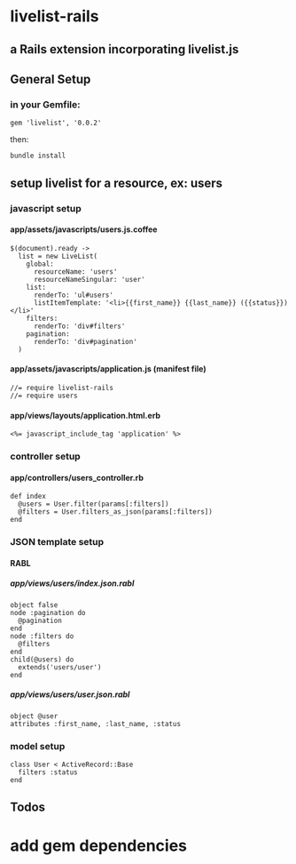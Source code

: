 # livelist-rails
## a Rails extension incorporating livelist.js

## General Setup

### in your Gemfile:

    gem 'livelist', '0.0.2'

then:

    bundle install

## setup livelist for a resource, ex: users
### javascript setup

#### app/assets/javascripts/users.js.coffee

    $(document).ready ->
      list = new LiveList(
        global:
          resourceName: 'users'
          resourceNameSingular: 'user'
        list:
          renderTo: 'ul#users'
          listItemTemplate: '<li>{{first_name}} {{last_name}} ({{status}})</li>'
        filters:
          renderTo: 'div#filters'
        pagination:
          renderTo: 'div#pagination'
      )

#### app/assets/javascripts/application.js (manifest file)

    //= require livelist-rails
    //= require users

#### app/views/layouts/application.html.erb

    <%= javascript_include_tag 'application' %>

### controller setup
#### app/controllers/users_controller.rb

    def index
      @users = User.filter(params[:filters])
      @filters = User.filters_as_json(params[:filters])
    end

### JSON template setup
#### RABL
##### app/views/users/index.json.rabl

    object false
    node :pagination do
      @pagination
    end
    node :filters do
      @filters
    end
    child(@users) do
      extends('users/user')
    end

##### app/views/users/user.json.rabl

    object @user
    attributes :first_name, :last_name, :status

### model setup

    class User < ActiveRecord::Base
      filters :status
    end

## Todos

# add gem dependencies
